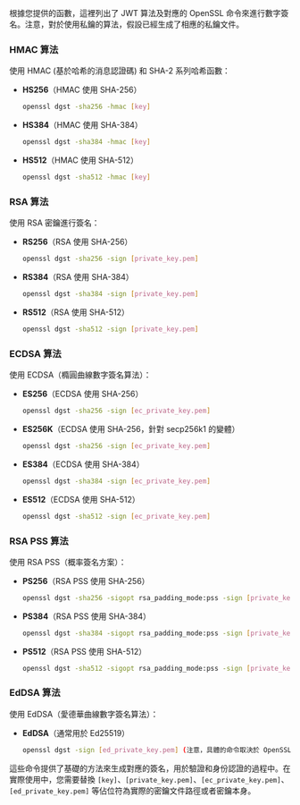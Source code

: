 根據您提供的函數，這裡列出了 JWT 算法及對應的 OpenSSL 命令來進行數字簽名。注意，對於使用私鑰的算法，假設已經生成了相應的私鑰文件。

### HMAC 算法
使用 HMAC (基於哈希的消息認證碼) 和 SHA-2 系列哈希函數：

- **HS256**（HMAC 使用 SHA-256）
  ```bash
  openssl dgst -sha256 -hmac [key]
  ```
- **HS384**（HMAC 使用 SHA-384）
  ```bash
  openssl dgst -sha384 -hmac [key]
  ```
- **HS512**（HMAC 使用 SHA-512）
  ```bash
  openssl dgst -sha512 -hmac [key]
  ```

### RSA 算法
使用 RSA 密鑰進行簽名：

- **RS256**（RSA 使用 SHA-256）
  ```bash
  openssl dgst -sha256 -sign [private_key.pem]
  ```
- **RS384**（RSA 使用 SHA-384）
  ```bash
  openssl dgst -sha384 -sign [private_key.pem]
  ```
- **RS512**（RSA 使用 SHA-512）
  ```bash
  openssl dgst -sha512 -sign [private_key.pem]
  ```

### ECDSA 算法
使用 ECDSA（橢圓曲線數字簽名算法）：

- **ES256**（ECDSA 使用 SHA-256）
  ```bash
  openssl dgst -sha256 -sign [ec_private_key.pem]
  ```
- **ES256K**（ECDSA 使用 SHA-256，針對 secp256k1 的變體）
  ```bash
  openssl dgst -sha256 -sign [ec_private_key.pem]
  ```
- **ES384**（ECDSA 使用 SHA-384）
  ```bash
  openssl dgst -sha384 -sign [ec_private_key.pem]
  ```
- **ES512**（ECDSA 使用 SHA-512）
  ```bash
  openssl dgst -sha512 -sign [ec_private_key.pem]
  ```

### RSA PSS 算法
使用 RSA PSS（概率簽名方案）：

- **PS256**（RSA PSS 使用 SHA-256）
  ```bash
  openssl dgst -sha256 -sigopt rsa_padding_mode:pss -sign [private_key.pem]
  ```
- **PS384**（RSA PSS 使用 SHA-384）
  ```bash
  openssl dgst -sha384 -sigopt rsa_padding_mode:pss -sign [private_key.pem]
  ```
- **PS512**（RSA PSS 使用 SHA-512）
  ```bash
  openssl dgst -sha512 -sigopt rsa_padding_mode:pss -sign [private_key.pem]
  ```

### EdDSA 算法
使用 EdDSA（愛德華曲線數字簽名算法）：

- **EdDSA**（通常用於 Ed25519）
  ```bash
  openssl dgst -sign [ed_private_key.pem] (注意，具體的命令取決於 OpenSSL 版本和對 EdDSA 的支援)
  ```

這些命令提供了基礎的方法來生成對應的簽名，用於驗證和身份認證的過程中。在實際使用中，您需要替換 `[key]`、`[private_key.pem]`、`[ec_private_key.pem]`、`[ed_private_key.pem]` 等佔位符為實際的密鑰文件路徑或者密鑰本身。